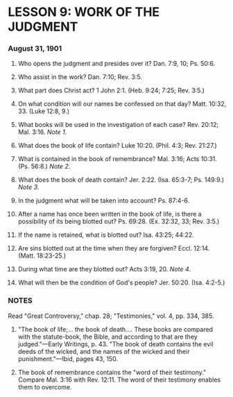 # LESSON 9: WORK OF THE JUDGMENT

### August 31, 1901

1. Who opens the judgment and presides over it? Dan. 7:9, 10; Ps. 50:6.

2. Who assist in the work? Dan. 7:10; Rev. 3:5.

3. What part does Christ act? 1 John 2:1. (Heb. 9:24; 7:25; Rev. 3:5.)

4. On what condition will our names be confessed on that day? Matt. 10:32, 33. (Luke 12:8, 9.)

5. What books will be used in the investigation of each case? Rev. 20:12; Mal. 3:16. *Note 1*.

6. What does the book of life contain? Luke 10:20. (Phil. 4:3; Rev. 21:27.)

7. What is contained in the book of remembrance? Mal. 3:16; Acts 10:31. (Ps. 56:8.) *Note 2*.

8. What does the book of death contain? Jer. 2:22. (Isa. 65:3-7; Ps. 149:9.) *Note 3*.

9. In the judgment what will be taken into account? Ps. 87:4-6.

10. After a name has once been written in the book of life, is there a possibility of its being blotted out? Ps. 69:28. (Ex. 32:32, 33; Rev. 3:5.)

11. If the name is retained, what is blotted out? Isa. 43:25; 44:22.

12. Are sins blotted out at the time when they are forgiven? Eccl. 12:14. (Matt. 18:23-25.)

13. During what time are they blotted out? Acts 3:19, 20. *Note 4*.

14. What will then be the condition of God's people? Jer. 50:20. (Isa. 4:2-5.)

### NOTES

Read "Great Controversy," chap. 28; "Testimonies," vol. 4, pp. 334, 385.

1. "The book of life;... the book of death.... These books are compared with the statute-book, the Bible, and according to that are they judged."—Early Writings, p. 43. "The book of death contains the evil deeds of the wicked, and the names of the wicked and their punishment."—Ibid, pages 43, 150.

2. The book of remembrance contains the "word of their testimony." Compare Mal. 3:16 with Rev. 12:11. The word of their testimony enables them to overcome.

